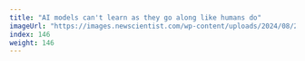 ```yaml
---
title: "AI models can't learn as they go along like humans do"
imageUrl: "https://images.newscientist.com/wp-content/uploads/2024/08/21131746/SEI_218115115.jpg?width=788"
index: 146
weight: 146
---
```

